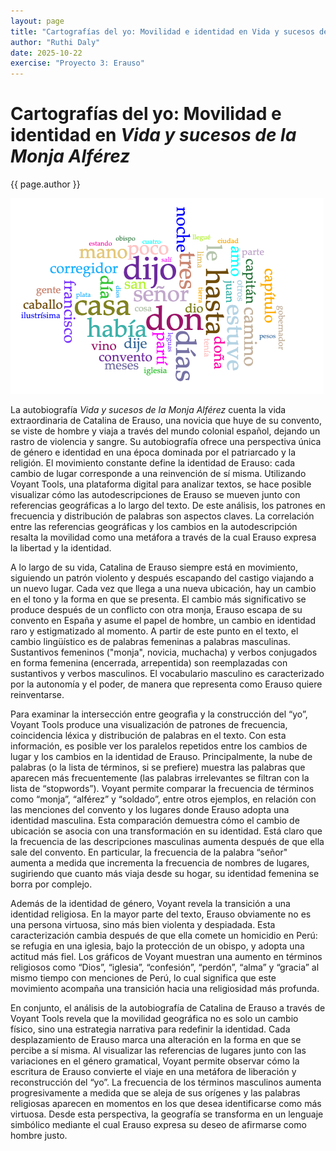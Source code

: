 ```yaml
---
layout: page
title: "Cartografías del yo: Movilidad e identidad en Vida y sucesos de la Monja Alférez"
author: "Ruthi Daly"
date: 2025-10-22
exercise: "Proyecto 3: Erauso"
---
```


# Cartografías del yo: Movilidad e identidad en *Vida y sucesos de la Monja Alférez*

{{ page.author }}

![Grafico de la nube](https://raw.githubusercontent.com/dh-miami/SPA_410_Fall25/refs/heads/main/assets/img/Ruthi.nube.imagen.png)

La autobiografía *Vida y sucesos de la Monja Alférez* cuenta la vida extraordinaria de Catalina de Erauso, una novicia que huye de su convento, se viste de hombre y viaja a través del mundo colonial español, dejando un rastro de violencia y sangre. Su autobiografía ofrece una perspectiva única de género e identidad en una época dominada por el patriarcado y la religión. El movimiento constante define la identidad de Erauso: cada cambio de lugar corresponde a una reinvención de sí misma. Utilizando Voyant Tools, una plataforma digital para analizar textos, se hace posible visualizar cómo las autodescripciones de Erauso se mueven junto con referencias geográficas a lo largo del texto. De este análisis, los patrones en frecuencia y distribución de palabras son aspectos claves. La correlación entre las referencias geográficas y los cambios en la autodescripción resalta la movilidad como una metáfora a través de la cual Erauso expresa la libertad y la identidad.

A lo largo de su vida, Catalina de Erauso siempre está en movimiento, siguiendo un patrón violento y después escapando del castigo viajando a un nuevo lugar. Cada vez que llega a una nueva ubicación, hay un cambio en el tono y la forma en que se presenta. El cambio más significativo se produce después de un conflicto con otra monja, Erauso escapa de su convento en España y asume el papel de hombre, un cambio en identidad raro y estigmatizado al momento. A partir de este punto en el texto, el cambio lingüístico es de palabras femeninas a palabras masculinas. Sustantivos femeninos ("monja", novicia, muchacha) y verbos conjugados en forma femenina (encerrada, arrepentida) son reemplazadas con sustantivos y verbos masculinos. El vocabulario masculino es caracterizado por la autonomía y el poder, de manera que representa como Erauso quiere reinventarse. 

Para examinar la intersección entre geografìa y la construcción del “yo”, Voyant Tools
produce una visualización de patrones de frecuencia, coincidencia léxica y distribución de palabras en el texto. Con esta información, es posible ver los paralelos repetidos entre los cambios de lugar y los cambios en la identidad de Erauso. Principalmente, la nube de palabras (o la lista de términos, si se prefiere) muestra las palabras que aparecen más frecuentemente (las palabras irrelevantes se filtran con la lista de “stopwords”). Voyant permite comparar la frecuencia de términos como “monja”, “alférez” y “soldado”, entre otros ejemplos, en relación con las menciones del convento y los lugares donde Erauso adopta una identidad masculina. Esta comparación demuestra cómo el cambio de ubicación se asocia con una transformación en su identidad. Está claro que la frecuencia de las descripciones masculinas aumenta después de que ella sale del convento. En particular, la frecuencia de la palabra “señor" aumenta a medida que incrementa la frecuencia de nombres de lugares, sugiriendo que cuanto más viaja desde su hogar, su identidad femenina se borra por complejo.  

Además de la identidad de género, Voyant revela la transición a una identidad religiosa. En la mayor parte del texto, Erauso obviamente no es una persona virtuosa, sino más bien violenta y despiadada. Esta caracterización cambia después de que ella comete un homicidio en Perú: se refugia en una iglesia, bajo la protección de un obispo, y adopta una actitud más fiel. Los gráficos de Voyant muestran una aumento en términos religiosos como “Dios”, “iglesia”, “confesión”, “perdón”, “alma” y “gracia” al mismo tiempo con menciones de Perú, lo cual significa que este movimiento acompaña una transición hacia una religiosidad más profunda.
  
En conjunto, el análisis de la autobiografía de Catalina de Erauso a través de Voyant Tools revela que la movilidad geográfica no es solo un cambio físico, sino una estrategia narrativa para redefinir la identidad. Cada desplazamiento de Erauso marca una alteración en la forma en que se percibe a sí misma. Al visualizar las referencias de lugares junto con las variaciones en el género gramatical, Voyant permite observar cómo la escritura de Erauso convierte el viaje en una metáfora de liberación y reconstrucción del “yo”. La frecuencia de los términos masculinos aumenta progresivamente a medida que se aleja de sus orígenes y las palabras religiosas aparecen en momentos en los que desea identificarse como más virtuosa. Desde esta perspectiva, la geografía se transforma en un lenguaje simbólico mediante el cual Erauso expresa su deseo de afirmarse como hombre justo.
